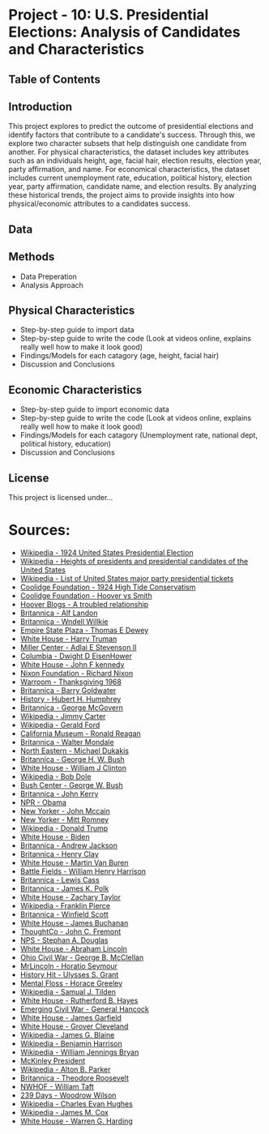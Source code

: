 # Project - 10: U.S. Presidential Elections: Analysis of Candidates and Characteristics

## Table of Contents

## Introduction

This project explores to predict the outcome of presidential elections and identify factors that contribute to a candidate's success. Through this, we explore two character subsets that help distinguish one candidate from another. For physical characteristics, the dataset includes key attributes such as an individuals height, age, facial hair, election results, election year, party affirmation, and name. For economical characteristics, the dataset includes current unemployment rate, education, political history, election year, party affirmation, candidate name, and election results. By analyzing these historical trends, the project aims to provide insights into how physical/economic attributes to a candidates success. 

## Data 

## Methods
* Data Preperation
* Analysis Approach

## Physical Characteristics

* Step-by-step guide to import data
* Step-by-step guide to write the code (Look at videos online, explains really well how to make it look good)
* Findings/Models for each catagory (age, height, facial hair)
* Discussion and Conclusions

## Economic Characteristics

* Step-by-step guide to import economic data
* Step-by-step guide to write the code (Look at videos online, explains really well how to make it look good)
* Findings/Models for each catagory (Unemployment rate, national dept, political history, education)
* Discussion and Conclusions

## License
This project is licensed under...

# Sources:

- [Wikipedia - 1924 United States Presidential Election](https://en.wikipedia.org/wiki/1924_United_States_presidential_election)
- [Wikipedia - Heights of presidents and presidential candidates of the United States](https://en.wikipedia.org/wiki/Heights_of_presidents_and_presidential_candidates_of_the_United_States?utm_source=chatgpt.com)
- [Wikipedia - List of United States major party presidential tickets](https://en.wikipedia.org/wiki/List_of_United_States_major_party_presidential_tickets)
- [Coolidge Foundation - 1924 High Tide Conservatism](https://coolidgefoundation.org/blog/1924-high-tide-conservatism/)
- [Coolidge Foundation - Hoover vs Smith](https://coolidgefoundation.org/blog/hoover-vs-smith-the-race-of-a-lifetime/)
- [Hoover Blogs - A troubled relationship](https://hoover.blogs.archives.gov/2021/05/05/a-troubled-relationship/)
- [Britannica - Alf Landon](https://www.britannica.com/biography/Alf-Landon)
- [Britannica - Wndell Willkie](https://www.britannica.com/biography/Wendell-Willkie)
- [Empire State Plaza - Thomas E Dewey](https://empirestateplaza.ny.gov/hall-governors/thomas-e-dewey)
- [White House - Harry Truman](https://www.whitehouse.gov/about-the-white-house/presidents/harry-s-truman/)
- [Miller Center - Adlai E Stevenson II](https://millercenter.org/conversations/conversants/adlai-e-stevenson-ii)
- [Columbia - Dwight D EisenHower](https://c250.columbia.edu/c250_celebrates/remarkable_columbians/dwight_d_eisenhower.html)
- [White House - John F kennedy](https://www.whitehouse.gov/about-the-white-house/presidents/john-f-kennedy/)
- [Nixon Foundation - Richard Nixon](https://www.nixonfoundation.org/resources/richard-nixon-biography/)
- [Warroom - Thanksgiving 1968](https://warroom.armywarcollege.edu/articles/thanksgiving-1968/)
- [Britannica - Barry Goldwater](https://www.britannica.com/biography/Barry-Goldwater)
- [History - Hubert H. Humphrey](https://www.history.com/topics/1960s/hubert-h-humphrey)
- [Britannica - George McGovern](https://www.britannica.com/biography/George-McGovern)
- [Wikipedia - Jimmy Carter](https://en.wikipedia.org/wiki/Jimmy_Carter)
- [Wikipedia - Gerald Ford](https://en.wikipedia.org/wiki/Gerald_Ford)
- [California Museum - Ronald Reagan](https://californiamuseum.org/inductee/ronald-reagan/)
- [Britannica - Walter Mondale](https://www.britannica.com/biography/Walter-Mondale)
- [North Eastern - Michael Dukakis](https://cssh.northeastern.edu/faculty/michael-dukakis/)
- [Britannica - George H. W. Bush](https://www.britannica.com/biography/George-H-W-Bush)
- [White House - William J Clinton](https://www.whitehouse.gov/about-the-white-house/presidents/william-j-clinton/)
- [Wikipedia - Bob Dole](https://en.wikipedia.org/wiki/Bob_Dole)
- [Bush Center - George W. Bush](https://www.bushcenter.org/about-us/the-bush-family/george-w-bush)
- [Britannica - John Kerry](https://www.britannica.com/biography/John-Kerry)
- [NPR - Obama](https://www.npr.org/sections/thetwo-way/2012/12/21/167786760/reports-obama-will-nominate-sen-kerry-for-secretary-of-state-today)
- [New Yorker - John Mccain](https://www.newyorker.com/news/news-desk/john-mccain-and-the-end-of-romantic-conservatism)
- [New Yorker - Mitt Romney](https://www.newyorker.com/news/daily-comment/mitt-romney-returns-to-the-national-stage-in-the-senate-impeachment-trial)
- [Wikipedia - Donald Trump](https://en.wikipedia.org/wiki/Donald_Trump)
- [White House - Biden](https://www.whitehouse.gov/administration/president-biden/)
- [Britannica - Andrew Jackson](https://www.britannica.com/biography/Andrew-Jackson)
- [Britannica - Henry Clay](https://www.britannica.com/biography/Henry-Clay)
- [White House - Martin Van Buren](https://www.whitehouse.gov/about-the-white-house/presidents/martin-van-buren/)
- [Battle Fields - William Henry Harrison](https://www.battlefields.org/learn/biographies/william-henry-harrison)
- [Britannica - Lewis Cass](https://www.britannica.com/biography/Lewis-Cass)
- [Britannica - James K. Polk](https://www.britannica.com/biography/James-K-Polk/Presidency)
- [White House - Zachary Taylor](https://www.whitehouse.gov/about-the-white-house/presidents/zachary-taylor/)
- [Wikipedia - Franklin Pierce](https://en.wikipedia.org/wiki/Franklin_Pierce)
- [Britannica - Winfield Scott](https://www.britannica.com/biography/Winfield-Scott)
- [White House - James Buchanan](https://www.whitehouse.gov/about-the-white-house/presidents/james-buchanan/)
- [ThoughtCo - John C. Fremont](https://www.thoughtco.com/john-c-fremont-biography-1773598)
- [NPS - Stephan A. Douglas](https://www.nps.gov/people/stephen-a-douglas.htm)
- [White House - Abraham Lincoln](https://www.whitehouse.gov/about-the-white-house/presidents/abraham-lincoln/)
- [Ohio Civil War - George B. McClellan](https://www.ohiocivilwarcentral.com/george-brinton-mcclellan/)
- [MrLincoln - Horatio Seymour](https://www.mrlincolnandnewyork.org/new-yorkers/horatio-seymour-1810-1886/index.html)
- [History Hit - Ulysses S. Grant](https://www.historyhit.com/facts-about-ulysses-s-grant/)
- [Mental Floss - Horace Greeley](https://www.mentalfloss.com/article/635741/horace-greeley-loses-presidential-election-then-dies)
- [Wikipedia - Samual J. Tilden](https://en.wikipedia.org/wiki/Samuel_J._Tilden)
- [White House - Rutherford B. Hayes](https://www.whitehouse.gov/about-the-white-house/presidents/rutherford-b-hayes/)
- [Emerging Civil War - General Hancock](https://emergingcivilwar.com/2020/04/24/ending-the-war-general-hancock-the-execution-part-2/)
- [White House - James Garfield](https://www.whitehouse.gov/about-the-white-house/presidents/james-garfield/)
- [White House - Grover Cleveland](https://www.whitehouse.gov/about-the-white-house/presidents/grover-cleveland/)
- [Wikipedia - James G. Blaine](https://en.wikipedia.org/wiki/James_G._Blaine)
- [Wikipedia - Benjamin Harrison](https://en.wikipedia.org/wiki/Benjamin_Harrison)
- [Wikipedia - William Jennings Bryan](https://en.wikipedia.org/wiki/William_Jennings_Bryan)
- [McKinley President](https://www.mckinley.lib.oh.us/president)
- [Wikipedia - Alton B. Parker](https://en.wikipedia.org/wiki/Alton_B._Parker)
- [Britannica - Theodore Roosevelt](https://www.britannica.com/biography/Theodore-Roosevelt)
- [NWHOF - William Taft](https://nwhof.org/hall_of_fame/bio/148)
- [239 Days - Woodrow Wilson](https://239days.com/2012/07/03/the-man-who-would-be-president/)
- [Wikipedia - Charles Evan Hughes](https://en.wikipedia.org/wiki/Charles_Evans_Hughes)
- [Wikipedia - James M. Cox](https://en.wikipedia.org/wiki/James_M._Cox)
- [White House - Warren G. Harding](https://www.whitehouse.gov/about-the-white-house/presidents/warren-g-harding/)
